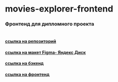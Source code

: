 # movies-explorer-frontend
### Фронтенд для дипломного проекта
#
#### [ссылка на репозиторий](https://github.com/Timur3107/movies-explorer-frontend/)

#### [ссылка на макет Figma- Яндекс Диск](https://disk.yandex.ru/d/fmiX35CZZDTNmA)

#### [ссылка на бэкенд](https://api.movies-explorer.gin.nomoredomains.club)

#### [ссылка на фронтенд](https://movies-explorer.gin.nomoredomains.rocks)